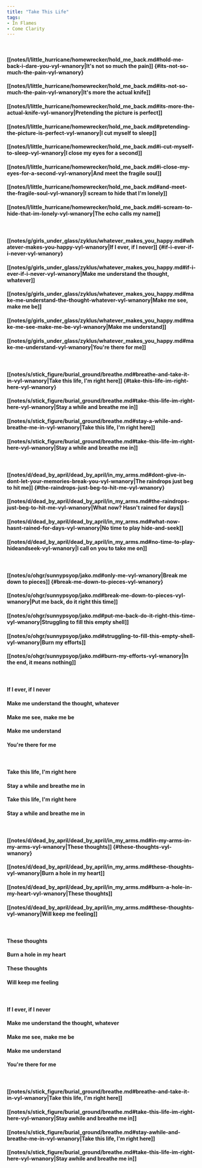 ```yaml
---
title: "Take This Life"
tags:
- In Flames
- Come Clarity
---
```

&nbsp;
#### [[notes/l/little_hurricane/homewrecker/hold_me_back.md#hold-me-back-i-dare-you-vyl-wnanory|It's not so much the pain]] {#its-not-so-much-the-pain-vyl-wnanory}
#### [[notes/l/little_hurricane/homewrecker/hold_me_back.md#its-not-so-much-the-pain-vyl-wnanory|It's more the actual knife]]
#### [[notes/l/little_hurricane/homewrecker/hold_me_back.md#its-more-the-actual-knife-vyl-wnanory|Pretending the picture is perfect]]
#### [[notes/l/little_hurricane/homewrecker/hold_me_back.md#pretending-the-picture-is-perfect-vyl-wnanory|I cut myself to sleep]]
#### [[notes/l/little_hurricane/homewrecker/hold_me_back.md#i-cut-myself-to-sleep-vyl-wnanory|I close my eyes for a second]]
#### [[notes/l/little_hurricane/homewrecker/hold_me_back.md#i-close-my-eyes-for-a-second-vyl-wnanory|And meet the fragile soul]]
#### [[notes/l/little_hurricane/homewrecker/hold_me_back.md#and-meet-the-fragile-soul-vyl-wnanory|I scream to hide that I'm lonely]]
#### [[notes/l/little_hurricane/homewrecker/hold_me_back.md#i-scream-to-hide-that-im-lonely-vyl-wnanory|The echo calls my name]]
&nbsp;
#### [[notes/g/girls_under_glass/zyklus/whatever_makes_you_happy.md#whatever-makes-you-happy-vyl-wnanory|If I ever, if I never]] {#if-i-ever-if-i-never-vyl-wnanory}
#### [[notes/g/girls_under_glass/zyklus/whatever_makes_you_happy.md#if-i-ever-if-i-never-vyl-wnanory|Make me understand the thought, whatever]]
#### [[notes/g/girls_under_glass/zyklus/whatever_makes_you_happy.md#make-me-understand-the-thought-whatever-vyl-wnanory|Make me see, make me be]]
#### [[notes/g/girls_under_glass/zyklus/whatever_makes_you_happy.md#make-me-see-make-me-be-vyl-wnanory|Make me understand]]
#### [[notes/g/girls_under_glass/zyklus/whatever_makes_you_happy.md#make-me-understand-vyl-wnanory|You're there for me]]
&nbsp;
#### [[notes/s/stick_figure/burial_ground/breathe.md#breathe-and-take-it-in-vyl-wnanory|Take this life, I'm right here]] {#take-this-life-im-right-here-vyl-wnanory}
#### [[notes/s/stick_figure/burial_ground/breathe.md#take-this-life-im-right-here-vyl-wnanory|Stay a while and breathe me in]]
#### [[notes/s/stick_figure/burial_ground/breathe.md#stay-a-while-and-breathe-me-in-vyl-wnanory|Take this life, I'm right here]]
#### [[notes/s/stick_figure/burial_ground/breathe.md#take-this-life-im-right-here-vyl-wnanory|Stay a while and breathe me in]]
&nbsp;
#### [[notes/d/dead_by_april/dead_by_april/in_my_arms.md#dont-give-in-dont-let-your-memories-break-you-vyl-wnanory|The raindrops just beg to hit me]] {#the-raindrops-just-beg-to-hit-me-vyl-wnanory}
#### [[notes/d/dead_by_april/dead_by_april/in_my_arms.md#the-raindrops-just-beg-to-hit-me-vyl-wnanory|What now? Hasn't rained for days]]
#### [[notes/d/dead_by_april/dead_by_april/in_my_arms.md#what-now-hasnt-rained-for-days-vyl-wnanory|No time to play hide-and-seek]]
#### [[notes/d/dead_by_april/dead_by_april/in_my_arms.md#no-time-to-play-hideandseek-vyl-wnanory|I call on you to take me on]]
&nbsp;
#### [[notes/o/ohgr/sunnypsyop/jako.md#only-me-vyl-wnanory|Break me down to pieces]] {#break-me-down-to-pieces-vyl-wnanory}
#### [[notes/o/ohgr/sunnypsyop/jako.md#break-me-down-to-pieces-vyl-wnanory|Put me back, do it right this time]]
#### [[notes/o/ohgr/sunnypsyop/jako.md#put-me-back-do-it-right-this-time-vyl-wnanory|Struggling to fill this empty shell]]
#### [[notes/o/ohgr/sunnypsyop/jako.md#struggling-to-fill-this-empty-shell-vyl-wnanory|Burn my efforts]]
#### [[notes/o/ohgr/sunnypsyop/jako.md#burn-my-efforts-vyl-wnanory|In the end, it means nothing]]
&nbsp;
#### If I ever, if I never
#### Make me understand the thought, whatever
#### Make me see, make me be
#### Make me understand
#### You're there for me
&nbsp;
#### Take this life, I'm right here
#### Stay a while and breathe me in
#### Take this life, I'm right here
#### Stay a while and breathe me in
&nbsp;
#### [[notes/d/dead_by_april/dead_by_april/in_my_arms.md#in-my-arms-in-my-arms-vyl-wnanory|These thoughts]] {#these-thoughts-vyl-wnanory}
#### [[notes/d/dead_by_april/dead_by_april/in_my_arms.md#these-thoughts-vyl-wnanory|Burn a hole in my heart]]
#### [[notes/d/dead_by_april/dead_by_april/in_my_arms.md#burn-a-hole-in-my-heart-vyl-wnanory|These thoughts]]
#### [[notes/d/dead_by_april/dead_by_april/in_my_arms.md#these-thoughts-vyl-wnanory|Will keep me feeling]]
&nbsp;
#### These thoughts
#### Burn a hole in my heart
#### These thoughts
#### Will keep me feeling
&nbsp;
#### If I ever, if I never
#### Make me understand the thought, whatever
#### Make me see, make me be
#### Make me understand
#### You're there for me
&nbsp;
#### [[notes/s/stick_figure/burial_ground/breathe.md#breathe-and-take-it-in-vyl-wnanory|Take this life, I'm right here]]
#### [[notes/s/stick_figure/burial_ground/breathe.md#take-this-life-im-right-here-vyl-wnanory|Stay awhile and breathe me in]]
#### [[notes/s/stick_figure/burial_ground/breathe.md#stay-awhile-and-breathe-me-in-vyl-wnanory|Take this life, I'm right here]]
#### [[notes/s/stick_figure/burial_ground/breathe.md#take-this-life-im-right-here-vyl-wnanory|Stay awhile and breathe me in]]
